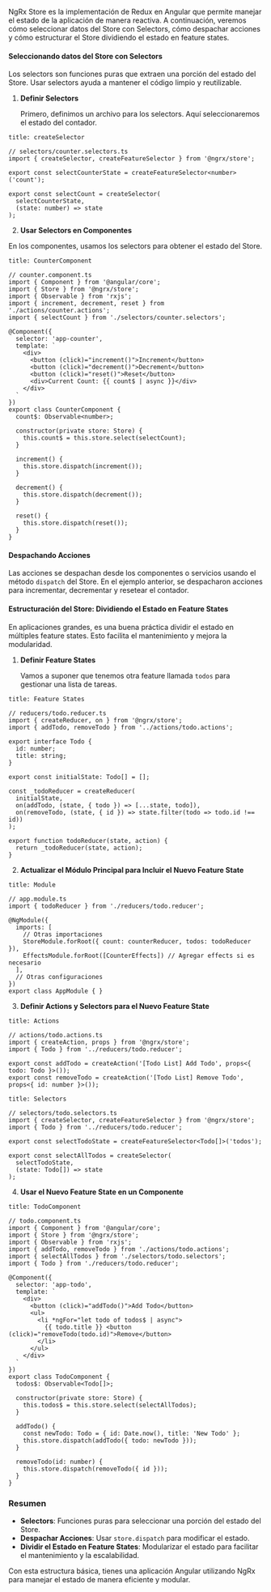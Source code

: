 NgRx Store es la implementación de Redux en Angular que permite manejar el estado de la aplicación de manera reactiva. A continuación, veremos cómo seleccionar datos del Store con Selectors, cómo despachar acciones y cómo estructurar el Store dividiendo el estado en feature states.

#### Seleccionando datos del Store con Selectors

Los selectors son funciones puras que extraen una porción del estado del Store. Usar selectors ayuda a mantener el código limpio y reutilizable.

1. **Definir Selectors**
    
    Primero, definimos un archivo para los selectors. Aquí seleccionaremos el estado del contador.

```ad-important
title: createSelector
```
```
// selectors/counter.selectors.ts
import { createSelector, createFeatureSelector } from '@ngrx/store';

export const selectCounterState = createFeatureSelector<number>('count');

export const selectCount = createSelector(
  selectCounterState,
  (state: number) => state
);
```

2. **Usar Selectors en Componentes**

En los componentes, usamos los selectors para obtener el estado del Store.

```ad-important
title: CounterComponent
```
```
// counter.component.ts
import { Component } from '@angular/core';
import { Store } from '@ngrx/store';
import { Observable } from 'rxjs';
import { increment, decrement, reset } from './actions/counter.actions';
import { selectCount } from './selectors/counter.selectors';

@Component({
  selector: 'app-counter',
  template: `
    <div>
      <button (click)="increment()">Increment</button>
      <button (click)="decrement()">Decrement</button>
      <button (click)="reset()">Reset</button>
      <div>Current Count: {{ count$ | async }}</div>
    </div>
  `
})
export class CounterComponent {
  count$: Observable<number>;

  constructor(private store: Store) {
    this.count$ = this.store.select(selectCount);
  }

  increment() {
    this.store.dispatch(increment());
  }

  decrement() {
    this.store.dispatch(decrement());
  }

  reset() {
    this.store.dispatch(reset());
  }
}
```

#### Despachando Acciones

Las acciones se despachan desde los componentes o servicios usando el método `dispatch` del Store. En el ejemplo anterior, se despacharon acciones para incrementar, decrementar y resetear el contador.

#### Estructuración del Store: Dividiendo el Estado en Feature States

En aplicaciones grandes, es una buena práctica dividir el estado en múltiples feature states. Esto facilita el mantenimiento y mejora la modularidad.

1. **Definir Feature States**
    
    Vamos a suponer que tenemos otra feature llamada `todos` para gestionar una lista de tareas.

```ad-info
title: Feature States
```
```
// reducers/todo.reducer.ts
import { createReducer, on } from '@ngrx/store';
import { addTodo, removeTodo } from '../actions/todo.actions';

export interface Todo {
  id: number;
  title: string;
}

export const initialState: Todo[] = [];

const _todoReducer = createReducer(
  initialState,
  on(addTodo, (state, { todo }) => [...state, todo]),
  on(removeTodo, (state, { id }) => state.filter(todo => todo.id !== id))
);

export function todoReducer(state, action) {
  return _todoReducer(state, action);
}
```

2. **Actualizar el Módulo Principal para Incluir el Nuevo Feature State**

```ad-important
title: Module
```
```
// app.module.ts
import { todoReducer } from './reducers/todo.reducer';

@NgModule({
  imports: [
    // Otras importaciones
    StoreModule.forRoot({ count: counterReducer, todos: todoReducer }),
    EffectsModule.forRoot([CounterEffects]) // Agregar effects si es necesario
  ],
  // Otras configuraciones
})
export class AppModule { }
```

3. **Definir Actions y Selectors para el Nuevo Feature State**

```ad-important
title: Actions
```
```
// actions/todo.actions.ts
import { createAction, props } from '@ngrx/store';
import { Todo } from '../reducers/todo.reducer';

export const addTodo = createAction('[Todo List] Add Todo', props<{ todo: Todo }>());
export const removeTodo = createAction('[Todo List] Remove Todo', props<{ id: number }>());
```

```ad-important
title: Selectors
```
```
// selectors/todo.selectors.ts
import { createSelector, createFeatureSelector } from '@ngrx/store';
import { Todo } from '../reducers/todo.reducer';

export const selectTodoState = createFeatureSelector<Todo[]>('todos');

export const selectAllTodos = createSelector(
  selectTodoState,
  (state: Todo[]) => state
);
```

4. **Usar el Nuevo Feature State en un Componente**

```ad-important
title: TodoComponent
```
```
// todo.component.ts
import { Component } from '@angular/core';
import { Store } from '@ngrx/store';
import { Observable } from 'rxjs';
import { addTodo, removeTodo } from './actions/todo.actions';
import { selectAllTodos } from './selectors/todo.selectors';
import { Todo } from './reducers/todo.reducer';

@Component({
  selector: 'app-todo',
  template: `
    <div>
      <button (click)="addTodo()">Add Todo</button>
      <ul>
        <li *ngFor="let todo of todos$ | async">
          {{ todo.title }} <button (click)="removeTodo(todo.id)">Remove</button>
        </li>
      </ul>
    </div>
  `
})
export class TodoComponent {
  todos$: Observable<Todo[]>;

  constructor(private store: Store) {
    this.todos$ = this.store.select(selectAllTodos);
  }

  addTodo() {
    const newTodo: Todo = { id: Date.now(), title: 'New Todo' };
    this.store.dispatch(addTodo({ todo: newTodo }));
  }

  removeTodo(id: number) {
    this.store.dispatch(removeTodo({ id }));
  }
}
```

### Resumen

- **Selectors**: Funciones puras para seleccionar una porción del estado del Store.
- **Despachar Acciones**: Usar `store.dispatch` para modificar el estado.
- **Dividir el Estado en Feature States**: Modularizar el estado para facilitar el mantenimiento y la escalabilidad.

Con esta estructura básica, tienes una aplicación Angular utilizando NgRx para manejar el estado de manera eficiente y modular.